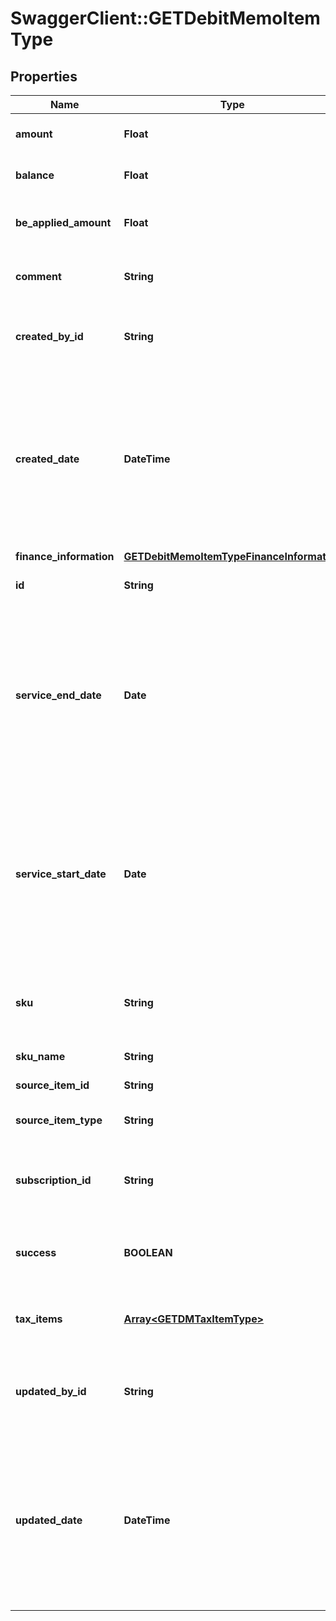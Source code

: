 # SwaggerClient::GETDebitMemoItemType

## Properties
Name | Type | Description | Notes
------------ | ------------- | ------------- | -------------
**amount** | **Float** | The amount of the debit memo item.  | [optional] 
**balance** | **Float** | The balance of the debit memo item.  | [optional] 
**be_applied_amount** | **Float** | The applied amount of the debit memo item.  | [optional] 
**comment** | **String** | Comments about the debit memo item.  | [optional] 
**created_by_id** | **String** | The ID of the Zuora user who created the debit memo item.  | [optional] 
**created_date** | **DateTime** | The date and time when the debit memo item was created, in &#x60;yyyy-mm-dd hh:mm:ss&#x60; format. For example, 2017-03-01 15:31:10.  | [optional] 
**finance_information** | [**GETDebitMemoItemTypeFinanceInformation**](GETDebitMemoItemTypeFinanceInformation.md) |  | [optional] 
**id** | **String** | The ID of the debit memo item.  | [optional] 
**service_end_date** | **Date** | The end date of the service period associated with this debit memo item. Service ends one second before the date specified in this field.  | [optional] 
**service_start_date** | **Date** | The start date of the service period associated with this debit memo item. If the associated charge is a one-time fee, this date is the date of that charge.  | [optional] 
**sku** | **String** | The SKU for the product associated with the debit memo item.  | [optional] 
**sku_name** | **String** | The name of the SKU.  | [optional] 
**source_item_id** | **String** | The ID of the source item.  | [optional] 
**source_item_type** | **String** | The type of the source item.   | [optional] 
**subscription_id** | **String** | The ID of the subscription associated with the debit memo item.  | [optional] 
**success** | **BOOLEAN** | Returns &#x60;true&#x60; if the request was processed successfully. | [optional] 
**tax_items** | [**Array&lt;GETDMTaxItemType&gt;**](GETDMTaxItemType.md) | Container for debit memo taxation items.  | [optional] 
**updated_by_id** | **String** | The ID of the Zuora user who last updated the debit memo item.  | [optional] 
**updated_date** | **DateTime** | The date and time when the debit memo item was last updated, in &#x60;yyyy-mm-dd hh:mm:ss&#x60; format. For example, 2017-03-02 15:36:10.  | [optional] 


